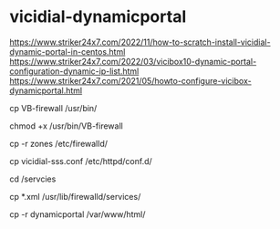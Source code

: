 # vicidial-dynamicportal
https://www.striker24x7.com/2022/11/how-to-scratch-install-vicidial-dynamic-portal-in-centos.html
https://www.striker24x7.com/2022/03/vicibox10-dynamic-portal-configuration-dynamic-ip-list.html
https://www.striker24x7.com/2021/05/howto-configure-vicibox-dynamicportal.html

cp VB-firewall /usr/bin/

chmod +x /usr/bin/VB-firewall

cp -r zones /etc/firewalld/

cp vicidial-sss.conf /etc/httpd/conf.d/

cd /servcies

cp *.xml /usr/lib/firewalld/services/

cp -r dynamicportal /var/www/html/
